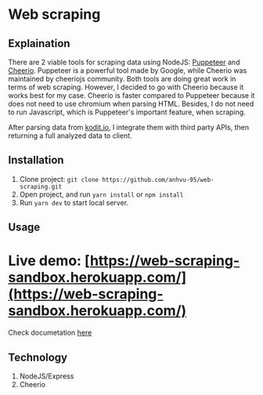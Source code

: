 # Web scraping

## Explaination

There are 2 viable tools for scraping data using NodeJS: [Puppeteer](https://github.com/puppeteer/puppeteer) and [Cheerio](https://github.com/cheeriojs/cheerio). Puppeteer is a powerful tool made by Google, while Cheerio was maintained by cheeriojs community. Both tools are doing great work in terms of web scraping. However, I decided to go with Cheerio because it works best for my case. Cheerio is faster compared to Puppeteer because it does not need to use chromium when parsing HTML. Besides, I do not need to run Javascript, which is Puppeteer's important feature, when scraping.

After parsing data from [kodit.io](https://kodit.io/en/apartments-for-sale/), I integrate them with third party APIs, then returning a full analyzed data to client.

## Installation
1. Clone project: ``git clone https://github.com/anhvu-95/web-scraping.git``
2. Open project, and run ``yarn install`` or ``npm install``
3. Run ``yarn dev`` to start local server.

## Usage

# Live demo: [https://web-scraping-sandbox.herokuapp.com/](https://web-scraping-sandbox.herokuapp.com/)
Check documetation [here](https://web-scraping-sandbox.herokuapp.com/api-docs/)

## Technology

1. NodeJS/Express
2. Cheerio
